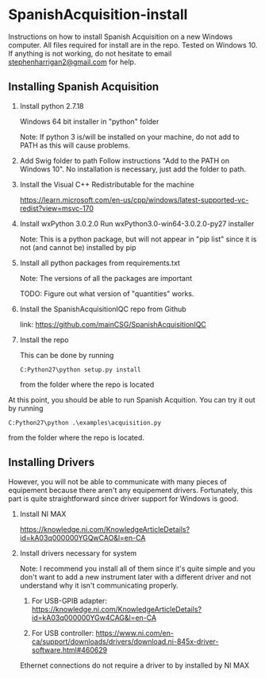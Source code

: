 # SpanishAcquisition-install

Instructions on how to install Spanish Acquisition on a new Windows computer. All files required for install are in the repo. Tested on Windows 10. If anything is not working, do not hesitate to email stephenharrigan2@gmail.com for help.

## Installing Spanish Acquisition

1.  Install python 2.7.18

    Windows 64 bit installer in "python" folder

    Note: If python 3 is/will be installed on your machine, do not add to PATH as this will cause problems.

2.  Add Swig folder to path
    Follow instructions "Add to the PATH on Windows 10". No installation is necessary, just add the folder to path.

2. Install the Visual C++ Redistributable for the machine

    https://learn.microsoft.com/en-us/cpp/windows/latest-supported-vc-redist?view=msvc-170

3.  Install wxPython 3.0.2.0
    Run wxPython3.0-win64-3.0.2.0-py27 installer

    Note: This is a python package, but will not appear in "pip list" since it is not (and cannot be) installed by pip

4.  Install all python packages from requirements.txt

    Note: The versions of all the packages are important

    TODO: Figure out what version of "quantities" works.

5. Install the SpanishAcquisitionIQC repo from Github

    link: https://github.com/mainCSG/SpanishAcquisitionIQC

6. Install the repo

    This can be done by running 
    ```
    C:Python27\python setup.py install
    ```
    from the folder where the repo is located


At this point, you should be able to run Spanish Acquition. You can try it out by running
```
C:Python27\python .\examples\acquisition.py
```
from the folder where the repo is located. 

## Installing Drivers

However, you will not be able to communicate with many pieces of equipement because there aren't any equipement drivers. Fortunately, this part is quite straightforward since driver support for Windows is good.

1. Install NI MAX

    https://knowledge.ni.com/KnowledgeArticleDetails?id=kA03q000000YGQwCAO&l=en-CA

2. Install drivers necessary for system

    Note: I recommend you install all of them since it's quite simple and you don't want to add a new instrument later with a different driver and not understand why it isn't communicating properly.

    1. For USB-GPIB adapter: https://knowledge.ni.com/KnowledgeArticleDetails?id=kA03q000000YGw4CAG&l=en-CA
    
    2. For USB controller: https://www.ni.com/en-ca/support/downloads/drivers/download.ni-845x-driver-software.html#460629

    Ethernet connections do not require a driver to by installed by NI MAX